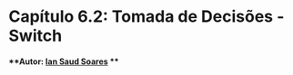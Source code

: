 # Capítulo 6.2: Tomada de Decisões - Switch

#### **Autor: **[**Ian Saud Soares**](https://github.com/iansaud)** **



